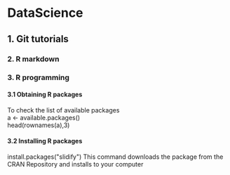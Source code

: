 # DataScience
## 1. Git tutorials

### 2. R markdown

### 3. R programming
#### 3.1 Obtaining R packages
 To check the list of available packages <br>
 a <- available.packages() <br>
 head(rownames(a),3)
#### 3.2 Installing R packages
 install.packages("slidify")
 This command downloads the package from the CRAN Repository and installs to your computer
